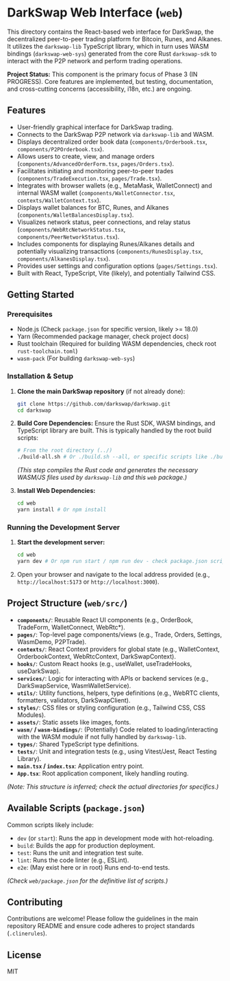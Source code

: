 # DarkSwap Web Interface (`web`)

This directory contains the React-based web interface for DarkSwap, the decentralized peer-to-peer trading platform for Bitcoin, Runes, and Alkanes. It utilizes the `darkswap-lib` TypeScript library, which in turn uses WASM bindings (`darkswap-web-sys`) generated from the core Rust `darkswap-sdk` to interact with the P2P network and perform trading operations.

**Project Status:** This component is the primary focus of Phase 3 (IN PROGRESS). Core features are implemented, but testing, documentation, and cross-cutting concerns (accessibility, i18n, etc.) are ongoing.

## Features

-   User-friendly graphical interface for DarkSwap trading.
-   Connects to the DarkSwap P2P network via `darkswap-lib` and WASM.
-   Displays decentralized order book data (`components/Orderbook.tsx`, `components/P2POrderbook.tsx`).
-   Allows users to create, view, and manage orders (`components/AdvancedOrderForm.tsx`, `pages/Orders.tsx`).
-   Facilitates initiating and monitoring peer-to-peer trades (`components/TradeExecution.tsx`, `pages/Trade.tsx`).
-   Integrates with browser wallets (e.g., MetaMask, WalletConnect) and internal WASM wallet (`components/WalletConnector.tsx`, `contexts/WalletContext.tsx`).
-   Displays wallet balances for BTC, Runes, and Alkanes (`components/WalletBalancesDisplay.tsx`).
-   Visualizes network status, peer connections, and relay status (`components/WebRtcNetworkStatus.tsx`, `components/PeerNetworkStatus.tsx`).
-   Includes components for displaying Runes/Alkanes details and potentially visualizing transactions (`components/RunesDisplay.tsx`, `components/AlkanesDisplay.tsx`).
-   Provides user settings and configuration options (`pages/Settings.tsx`).
-   Built with React, TypeScript, Vite (likely), and potentially Tailwind CSS.

## Getting Started

### Prerequisites

-   Node.js (Check `package.json` for specific version, likely >= 18.0)
-   Yarn (Recommended package manager, check project docs)
-   Rust toolchain (Required for building WASM dependencies, check root `rust-toolchain.toml`)
-   `wasm-pack` (For building `darkswap-web-sys`)

### Installation & Setup

1.  **Clone the main DarkSwap repository** (if not already done):
    ```bash
    git clone https://github.com/darkswap/darkswap.git
    cd darkswap
    ```

2.  **Build Core Dependencies:** Ensure the Rust SDK, WASM bindings, and TypeScript library are built. This is typically handled by the root build scripts:
    ```bash
    # From the root directory (../)
    ./build-all.sh # Or ./build.sh --all, or specific scripts like ./build-wasm.sh
    ```
    *(This step compiles the Rust code and generates the necessary WASM/JS files used by `darkswap-lib` and this `web` package.)*

3.  **Install Web Dependencies:**
    ```bash
    cd web
    yarn install # Or npm install
    ```

### Running the Development Server

1.  **Start the development server:**
    ```bash
    cd web
    yarn dev # Or npm run start / npm run dev - check package.json scripts
    ```

2.  Open your browser and navigate to the local address provided (e.g., `http://localhost:5173` or `http://localhost:3000`).

## Project Structure (`web/src/`)

-   **`components/`**: Reusable React UI components (e.g., OrderBook, TradeForm, WalletConnect, WebRtc*).
-   **`pages/`**: Top-level page components/views (e.g., Trade, Orders, Settings, WasmDemo, P2PTrade).
-   **`contexts/`**: React Context providers for global state (e.g., WalletContext, OrderbookContext, WebRtcContext, DarkSwapContext).
-   **`hooks/`**: Custom React hooks (e.g., useWallet, useTradeHooks, useDarkSwap).
-   **`services/`**: Logic for interacting with APIs or backend services (e.g., DarkSwapService, WasmWalletService).
-   **`utils/`**: Utility functions, helpers, type definitions (e.g., WebRTC clients, formatters, validators, DarkSwapClient).
-   **`styles/`**: CSS files or styling configuration (e.g., Tailwind CSS, CSS Modules).
-   **`assets/`**: Static assets like images, fonts.
-   **`wasm/` / `wasm-bindings/`**: (Potentially) Code related to loading/interacting with the WASM module if not fully handled by `darkswap-lib`.
-   **`types/`**: Shared TypeScript type definitions.
-   **`tests/`**: Unit and integration tests (e.g., using Vitest/Jest, React Testing Library).
-   **`main.tsx` / `index.tsx`**: Application entry point.
-   **`App.tsx`**: Root application component, likely handling routing.

*(Note: This structure is inferred; check the actual directories for specifics.)*

## Available Scripts (`package.json`)

Common scripts likely include:

-   `dev` (or `start`): Runs the app in development mode with hot-reloading.
-   `build`: Builds the app for production deployment.
-   `test`: Runs the unit and integration test suite.
-   `lint`: Runs the code linter (e.g., ESLint).
-   `e2e`: (May exist here or in root) Runs end-to-end tests.

*(Check `web/package.json` for the definitive list of scripts.)*

## Contributing

Contributions are welcome! Please follow the guidelines in the main repository README and ensure code adheres to project standards (`.clinerules`).

## License

MIT
